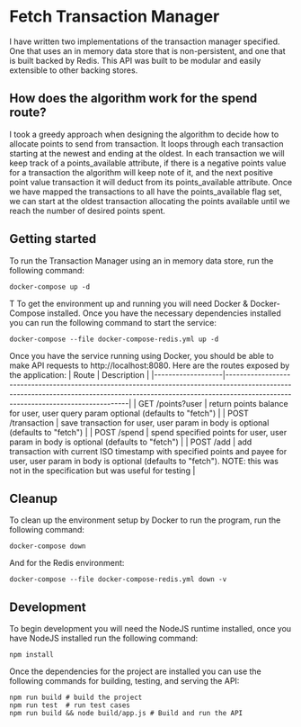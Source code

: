 # Fetch Transaction Manager
I have written two implementations of the transaction manager specified. One that uses an in memory data store that is non-persistent, and one that is built backed by Redis. This API was built to be modular and easily extensible to other backing stores. 

## How does the algorithm work for the spend route?
I took a greedy approach when designing the algorithm to decide how to allocate points to send from transaction. It loops through each transaction starting at the newest and ending at the oldest. In each transaction we will keep track of a points_available attribute, if there is a negative points value for a transaction the algorithm will keep note of it, and the next positive point value transaction it will deduct from its points_available attribute. Once we have mapped the transactions to all have the points_available flag set, we can start at the oldest transaction allocating the points available until we reach the number of desired points spent.

## Getting started
To run the Transaction Manager using an in memory data store, run the following command:
```
docker-compose up -d
```
T To get the environment up and running you will need Docker & Docker-Compose installed. Once you have the necessary dependencies installed you can run the following command to start the service:
```
docker-compose --file docker-compose-redis.yml up -d
```

Once you have the service running using Docker,  you should be able to make API requests to http://localhost:8080.
Here are the routes exposed by the application:
| Route             | Description                                                                                                                                                                                                   |
|-------------------|---------------------------------------------------------------------------------------------------------------------------------------------------------------------------------------------------------------|
| GET /points?user  | return points balance for user, user query param optional (defaults to "fetch")                                                                                                                               |
| POST /transaction | save transaction for user, user param in body is optional (defaults to "fetch")                                                                                                                               |
| POST /spend       | spend specified points for user, user param in body is optional (defaults to "fetch")                                                                                                                         |
| POST /add         | add transaction with current ISO timestamp with specified points and payee for user, user param in body is optional (defaults to "fetch"). NOTE: this was not in the specification but was useful for testing |

## Cleanup
To clean up the environment setup by Docker to run the program, run the following command:
```
docker-compose down 
```
And for the Redis environment:
```
docker-compose --file docker-compose-redis.yml down -v
```

## Development
To begin development you will need the NodeJS runtime installed, once you have NodeJS installed run the following command:
```
npm install
```
Once the dependencies for the project are installed you can use the following commands for building, testing, and serving the API:
```
npm run build # build the project
npm run test  # run test cases 
npm run build && node build/app.js # Build and run the API
```